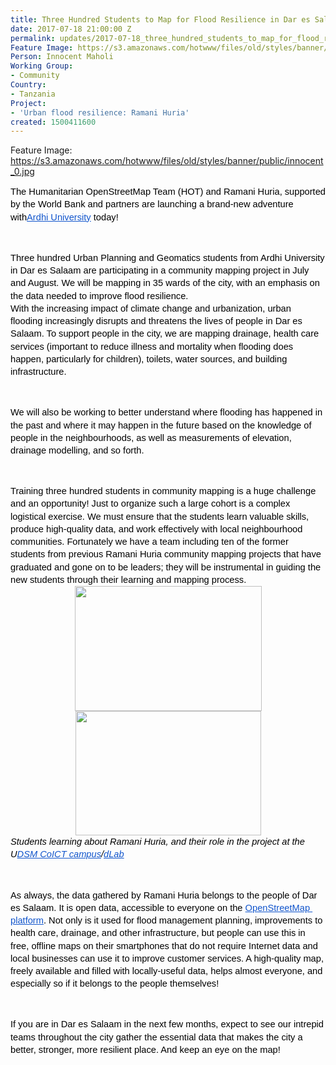 ```yaml
---
title: Three Hundred Students to Map for Flood Resilience in Dar es Salaam
date: 2017-07-18 21:00:00 Z
permalink: updates/2017-07-18_three_hundred_students_to_map_for_flood_resilience_in_dar_es_salaam
Feature Image: https://s3.amazonaws.com/hotwww/files/old/styles/banner/public/innocent.jpg
Person: Innocent Maholi
Working Group:
- Community
Country:
- Tanzania
Project:
- 'Urban flood resilience: Ramani Huria'
created: 1500411600
---
```


Feature Image: https://s3.amazonaws.com/hotwww/files/old/styles/banner/public/innocent_0.jpg

<p style="line-height: 1.38; margin-top: 0pt; margin-bottom: 0pt;" dir="ltr"><span style="font-size: 11pt; font-family: Arial; color: #000000; background-color: transparent; font-weight: 400; font-style: normal; font-variant: normal; text-decoration: none; vertical-align: baseline; white-space: pre-wrap;">The Humanitarian OpenStreetMap Team (HOT) and Ramani Huria, supported by the World Bank and partners are launching a brand-new adventure with</span><a style="text-decoration: none;" href="http://www.aru.ac.tz/"><span style="font-size: 11pt; font-family: Arial; color: #1155cc; background-color: transparent; font-weight: 400; font-style: normal; font-variant: normal; text-decoration: underline; vertical-align: baseline; white-space: pre-wrap;">Ardhi University</span></a><span style="font-size: 11pt; font-family: Arial; color: #000000; background-color: transparent; font-weight: 400; font-style: normal; font-variant: normal; text-decoration: none; vertical-align: baseline; white-space: pre-wrap;"> today!</span></p><p><strong id="docs-internal-guid-1a29c810-7966-e670-4437-27b5576c24d1" style="font-weight: normal;">&nbsp;</strong></p><p style="line-height: 1.38; margin-top: 0pt; margin-bottom: 0pt;" dir="ltr"><span style="font-size: 11pt; font-family: Arial; color: #000000; background-color: transparent; font-weight: 400; font-style: normal; font-variant: normal; text-decoration: none; vertical-align: baseline; white-space: pre-wrap;">Three hundred Urban Planning and Geomatics students from Ardhi University in Dar es Salaam are participating in a community mapping project in July and August. We will be mapping in 35 wards of the city, with an emphasis on the data needed to improve flood resilience.</span></p><p style="line-height: 1.38; margin-top: 0pt; margin-bottom: 0pt;" dir="ltr"><span style="font-size: 11pt; font-family: Arial; color: #000000; background-color: transparent; font-weight: 400; font-style: normal; font-variant: normal; text-decoration: none; vertical-align: baseline; white-space: pre-wrap;">With the increasing impact of climate change and urbanization, urban flooding increasingly disrupts and threatens the lives of people in Dar es Salaam. To support people in the city, we are mapping drainage, health care services (important to reduce illness and mortality when flooding does happen, particularly for children), toilets, water sources, and building infrastructure.</span></p><p><strong style="font-weight: normal;">&nbsp;</strong></p><p style="line-height: 1.38; margin-top: 0pt; margin-bottom: 0pt;" dir="ltr"><span style="font-size: 11pt; font-family: Arial; color: #000000; background-color: transparent; font-weight: 400; font-style: normal; font-variant: normal; text-decoration: none; vertical-align: baseline; white-space: pre-wrap;">We will also be working to better understand where flooding has happened in the past and where it may happen in the future based on the knowledge of people in the neighbourhoods, as well as measurements of elevation, drainage modelling, and so forth.</span></p><p><strong style="font-weight: normal;">&nbsp;</strong></p><p style="line-height: 1.38; margin-top: 0pt; margin-bottom: 0pt;" dir="ltr"><span style="font-size: 11pt; font-family: Arial; color: #000000; background-color: transparent; font-weight: 400; font-style: normal; font-variant: normal; text-decoration: none; vertical-align: baseline; white-space: pre-wrap;">Training three hundred students in community mapping is a huge challenge and an opportunity! Just to organize such a large cohort is a complex logistical exercise. We must ensure that the students learn valuable skills, produce high-quality data, and work effectively with local neighbourhood communities. Fortunately we have a team including ten of the former students from previous Ramani Huria community mapping projects that have graduated and gone on to be leaders; they will be instrumental in guiding the new students through their learning and mapping process.</span></p><p style="line-height: 1.38; margin-top: 0pt; margin-bottom: 0pt; text-align: center;" dir="ltr"><span style="font-size: 11pt; font-family: Arial; color: #000000; background-color: transparent; font-weight: 400; font-style: normal; font-variant: normal; text-decoration: none; vertical-align: baseline; white-space: pre-wrap;"><img style="border: none; transform: rotate(0.00rad); -webkit-transform: rotate(0.00rad);" src="https://lh3.googleusercontent.com/_CEGMPANe4dDBgaHVm_GH6ftTHIw3LrvvufZDUScUlPiplJxG_ZT1E4PbaPbFHW_4QMadkyQuDNXI0u-sSBxKXttbaK0G_HuGDfy6qRV8JmiLJzLkjeFWz-suXiE0YnvEa-WPfH_" alt="" height="200" width="299"></span><span style="font-size: 11pt; font-family: Arial; color: #000000; background-color: transparent; font-weight: 400; font-style: normal; font-variant: normal; text-decoration: none; vertical-align: baseline; white-space: pre-wrap;"><img style="border: none; transform: rotate(0.00rad); -webkit-transform: rotate(0.00rad);" src="https://lh5.googleusercontent.com/B4nbaavG6JoHBFs2alTek_szkURy5-QqLqBn9_XE5nMxgxvlj5Q-4IAvWtRw3P9xsv4LvK5DmrlAoosyRUrSqhwqcHKzrnNZhsOWWS-rhDM5ke4PFeAZWfIw1cdtxmBemPckk0oc" alt="" height="199" width="297"></span></p><p style="line-height: 1.38; margin-top: 0pt; margin-bottom: 0pt;" dir="ltr"><span id="docs-internal-guid-fd385f01-899b-e715-38e0-addb8bb1d33f" style="font-size: 11pt; font-family: Arial; color: #000000; background-color: transparent; font-weight: 400; font-style: italic; font-variant: normal; text-decoration: none; vertical-align: baseline;">Students learning about Ramani Huria, and their role in the project at the U</span><a style="text-decoration: none;" href="http://www.coict.udsm.ac.tz/"><span style="font-size: 11pt; font-family: Arial; color: #1155cc; background-color: transparent; font-weight: 400; font-style: italic; font-variant: normal; text-decoration: underline; vertical-align: baseline;">DSM CoICT campus</span></a><span style="font-size: 11pt; font-family: Arial; color: #000000; background-color: transparent; font-weight: 400; font-style: italic; font-variant: normal; text-decoration: none; vertical-align: baseline;">/</span><a style="text-decoration: none;" href="http://dlab.or.tz/"><span style="font-size: 11pt; font-family: Arial; color: #1155cc; background-color: transparent; font-weight: 400; font-style: italic; font-variant: normal; text-decoration: underline; vertical-align: baseline;">dLab</span></a></p><p><strong style="font-weight: normal;">&nbsp;</strong></p><p style="line-height: 1.38; margin-top: 0pt; margin-bottom: 0pt;" dir="ltr"><span style="font-size: 11pt; font-family: Arial; color: #000000; background-color: transparent; font-weight: 400; font-style: normal; font-variant: normal; text-decoration: none; vertical-align: baseline; white-space: pre-wrap;">As always, the data gathered by Ramani Huria belongs to the people of Dar es Salaam. It is open data, accessible to everyone on the </span><a style="text-decoration: none;" href="http://openstreetmap.org"><span style="font-size: 11pt; font-family: Arial; color: #1155cc; background-color: transparent; font-weight: 400; font-style: normal; font-variant: normal; text-decoration: underline; vertical-align: baseline; white-space: pre-wrap;">OpenStreetMap platform</span></a><span style="font-size: 11pt; font-family: Arial; color: #000000; background-color: transparent; font-weight: 400; font-style: normal; font-variant: normal; text-decoration: none; vertical-align: baseline; white-space: pre-wrap;">. Not only is it used for flood management planning, improvements to health care, drainage, and other infrastructure, but people can use this in free, offline maps on their smartphones that do not require Internet data and local businesses can use it to improve customer services. A high-quality map, freely available and filled with locally-useful data, helps almost everyone, and especially so if it belongs to the people themselves!</span></p><p><span style="font-weight: normal;">&nbsp;</span></p><p style="line-height: 1.38; margin-top: 0pt; margin-bottom: 0pt;" dir="ltr"><span style="font-size: 11pt; font-family: Arial; color: #000000; background-color: transparent; font-weight: 400; font-style: normal; font-variant: normal; text-decoration: none; vertical-align: baseline; white-space: pre-wrap;">If you are in Dar es Salaam in the next few months, expect to see our intrepid teams throughout the city gather the essential data that makes the city a better, stronger, more resilient place. And keep an eye on the map!</span></p>
